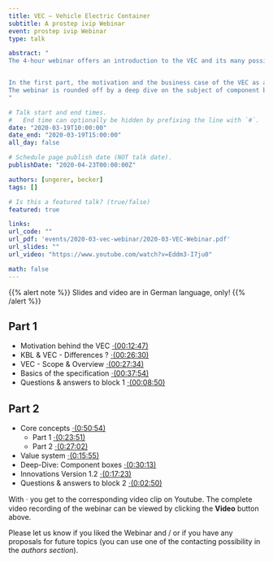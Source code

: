 ```yaml
---
title: VEC – Vehicle Electric Container
subtitle: A prostep ivip Webinar
event: prostep ivip Webinar
type: talk

abstract: "
The 4-hour webinar offers an introduction to the VEC and its many possibilities.


In the first part, the motivation and the business case of the VEC as an open standard will be discussed. This is followed by the definition of the scope and an overview of the core concepts and fundamental principles of the VEC.
The webinar is rounded off by a deep dive on the subject of component boxes / fuse & relay carriers and last but not least with an insight into the innovations introduced with VEC 1.2.
"

# Talk start and end times.
#   End time can optionally be hidden by prefixing the line with `#`.
date: "2020-03-19T10:00:00"
date_end: "2020-03-19T15:00:00"
all_day: false

# Schedule page publish date (NOT talk date).
publishDate: "2020-04-23T00:00:00Z"

authors: [ungerer, becker]
tags: []

# Is this a featured talk? (true/false)
featured: true

links:
url_code: ""
url_pdf: 'events/2020-03-vec-webinar/2020-03-VEC-Webinar.pdf'
url_slides: ""
url_video: "https://www.youtube.com/watch?v=Eddm3-I7ju0"

math: false
---
```

{{% alert note %}}
Slides and video are in German language, only!
{{% /alert %}}

## Part 1
- Motivation behind the VEC [<span style="font-family:Webdings">&#183;</span>(00:12:47)](https://www.youtube.com/embed/Eddm3-I7ju0?rel=0&start=433&end=1200&autoplay=1)
- KBL & VEC - Differences ? [<span style="font-family:Webdings">&#183;</span>(00:26:30)](https://www.youtube.com/embed/Eddm3-I7ju0?rel=0&start=1200&end=2790&autoplay=1)
- VEC - Scope & Overview [<span style="font-family:Webdings">&#183;</span>(00:27:34)](https://www.youtube.com/embed/Eddm3-I7ju0?rel=0&start=2801&end=4455&autoplay=1)
- Basics of the specification [<span style="font-family:Webdings">&#183;</span>(00:37:54)](https://www.youtube.com/embed/Eddm3-I7ju0?rel=0&start=4455&end=6729&autoplay=1)
- Questions & answers to block 1 [<span style="font-family:Webdings">&#183;</span>(00:08:50)](https://www.youtube.com/embed/Eddm3-I7ju0?rel=0&start=6815&end=7345&autoplay=1)

## Part 2
- Core concepts [<span style="font-family:Webdings">&#183;</span>(0:50:54)](https://www.youtube.com/embed/Eddm3-I7ju0?rel=0&start=7433&end=10487&autoplay=1)
  - Part 1 [<span style="font-family:Webdings">&#183;</span>(0:23:51)](https://www.youtube.com/embed/Eddm3-I7ju0?rel=0&start=7433&end=8864&autoplay=1)
  - Part 2 [<span style="font-family:Webdings">&#183;</span>(0:27:02)](https://www.youtube.com/embed/Eddm3-I7ju0?rel=0&start=8865&end=10487&autoplay=1)
- Value system [<span style="font-family:Webdings">&#183;</span>(0:15:55)](https://www.youtube.com/embed/Eddm3-I7ju0?rel=0&start=10500&end=11455&autoplay=1)
- Deep-Dive: Component boxes [<span style="font-family:Webdings">&#183;</span>(0:30:13)](https://www.youtube.com/embed/Eddm3-I7ju0?rel=0&start=11508&end=13321&autoplay=1)
- Innovations Version 1.2 [<span style="font-family:Webdings">&#183;</span>(0:17:23)](https://www.youtube.com/embed/Eddm3-I7ju0?rel=0&start=13347&end=14390&autoplay=1)
- Questions & answers to block 2 [<span style="font-family:Webdings">&#183;</span>(0:02:50)](https://www.youtube.com/embed/Eddm3-I7ju0?rel=0&start=14450&end=14620&autoplay=1)

With <span style="font-family:Webdings">&#183;</span> you get to the corresponding video clip on Youtube. The complete video recording of the webinar can be viewed by clicking the **Video** button above.

Please let us know if you liked the Webinar and / or if you have any proposals for future topics (you can use one of the contacting possibility in the *authors section*).